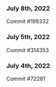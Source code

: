 ### July 8th, 2022

Commit #198332

### July 5th, 2022

Commit #314353


### July 4th, 2022

Commit #72281
